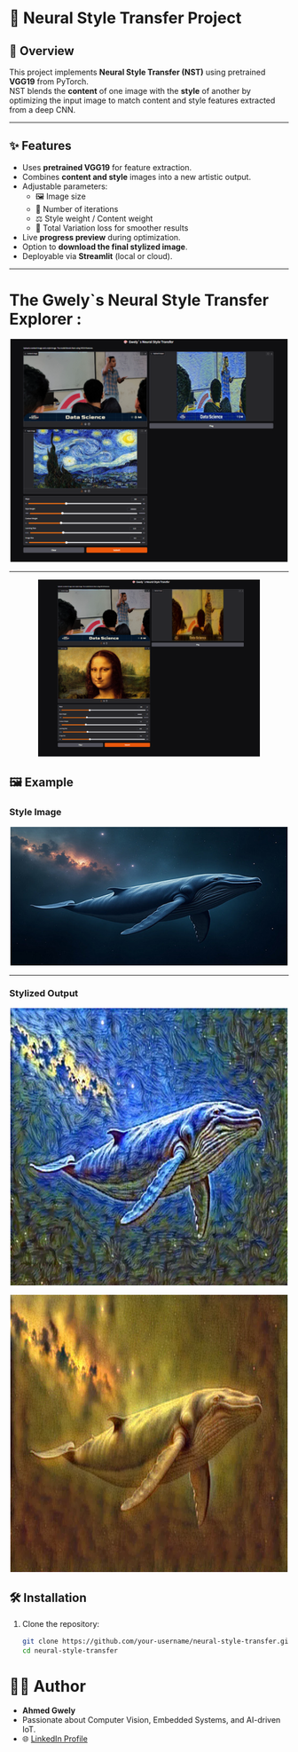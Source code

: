 # 🎨 Neural Style Transfer Project

## 📖 Overview
This project implements **Neural Style Transfer (NST)** using pretrained **VGG19** from PyTorch.  
NST blends the **content** of one image with the **style** of another by optimizing the input image to match content and style features extracted from a deep CNN.  

---

## ✨ Features
- Uses **pretrained VGG19** for feature extraction.
- Combines **content and style** images into a new artistic output.
- Adjustable parameters:
  - 🖼️ Image size
  - 🔁 Number of iterations
  - ⚖️ Style weight / Content weight
  - 🎨 Total Variation loss for smoother results
- Live **progress preview** during optimization.
- Option to **download the final stylized image**.
- Deployable via **Streamlit** (local or cloud).

---

# The Gwely`s Neural Style Transfer Explorer :

<p align="center">
  <img src="Screenshot 2025-09-08 212907.png" alt="NST Streamlit App UI" width="500"/>
</p>

---


<p align="center">
  <img src="Screenshot 2025-09-08 212832.png" alt="Style Image" width="400"/>
</p>




## 🖼️ Example

### Style Image

<p align="center">
  <img src="pngtree-a-majestic-blue-whale-glides-through-starry-cosmic-backdrop-showcasing-its-image_17223334.jpg" alt="Stylized Output" width="500"/>
</p>

---

### Stylized Output


<p align="center">
  <img src="image (6).webp" alt="Stylized Output" width="500"/>
</p>


<p align="center">
  <img src="image (7).webp" alt="Stylized Output" width="500"/>
</p>





## 🛠️ Installation

1. Clone the repository:
   ```bash
   git clone https://github.com/your-username/neural-style-transfer.git
   cd neural-style-transfer
   ```

# 👨‍💻 Author

- **Ahmed Gwely**  
- Passionate about Computer Vision, Embedded Systems, and AI-driven IoT.  
- 🌐 [LinkedIn Profile](https://www.linkedin.com/in/ahmed-gwely-2589611b0/)  
